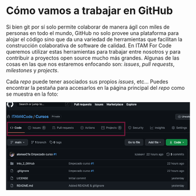 # Cómo vamos a trabajar en GitHub

Si bien git por sí solo permite colaborar de manera ágil con miles de
personas en todo el mundo, GitHub no solo provee una plataforma para
alojar el código sino que da una variedad de herramientas que
facilitan la construcción colaborativa de software de calidad. En ITAM
For Code queremos utilizar estas herramientas para trabajar entre
nosotros y para contribuir a proyectos open source mucho más grandes.
Algunas de las cosas en las que nos estaremos enfocando son: _issues_,
_pull requests_, _milestones_ y _projects_.

Cada _repo_ puede tener asociados sus propios _issues_, etc... Puedes
encontrar la pestaña para accesarlos en la página principal del _repo_
como se muestra en la foto:

![Repo navbar](figs/repo_navbar.png)
